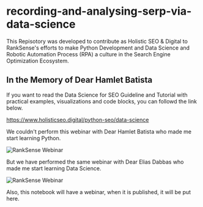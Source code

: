 # recording-and-analysing-serp-via-data-science
This Repisotory was developed to contribute as Holistic SEO &amp; Digital to RankSense's efforts to make Python Development and Data Science and Robotic Automation Process (RPA) a culture in the Search Engine Optimization Ecosystem.

## In the Memory of Dear Hamlet Batista

If you want to read the Data Science for SEO Guideline and Tutorial with practical examples, visualizations and code blocks, you can followd the link below.

https://www.holisticseo.digital/python-seo/data-science

We couldn't perform this webinar with Dear Hamlet Batista who made me start learning Python.

![RankSense Webinar](https://pbs.twimg.com/media/ErrvRR3W4AEJj0y?format=jpg&name=medium)

But we have performed the same webinar with Dear Elias Dabbas who made me start learning Data Science.

![RankSense Webinar](https://pbs.twimg.com/media/EwNDmAUXEAg1bkA?format=jpg&name=medium)

Also, this notebook will have a webinar, when it is published, it will be put here.
